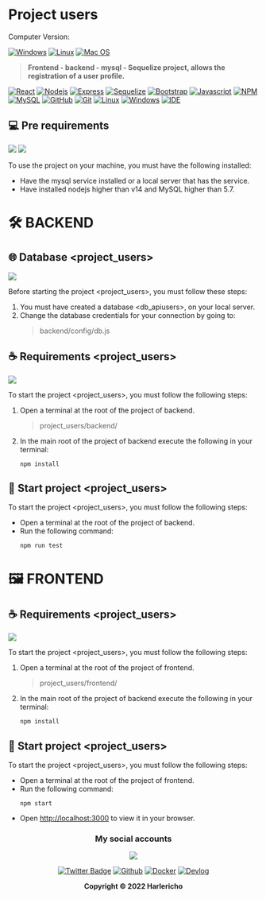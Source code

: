 # Project users

Computer Version:

[![Windows](https://img.shields.io/badge/Windows-0078D6?style=for-the-badge&logo=windows&logoColor=white)](https://www.microsoft.com/es-es/windows/windows-11?r=1)
[![Linux](https://img.shields.io/badge/Linux-FF6600?style=for-the-badge&logo=linux&logoColor=white)](https://ubuntu.com/)
[![Mac OS](https://img.shields.io/badge/mac%20os-000000?style=for-the-badge&logo=macos&logoColor=F0F0F0)](https://www.apple.com/la/mac/)

> <strong> Frontend - backend - mysql - Sequelize project, allows the registration of a user profile.</strong>

[![React](https://img.shields.io/badge/React-20232A?style=for-the-badge&logo=react&logoColor=61DAFB)](https://es.reactjs.org/)
[![Nodejs](https://img.shields.io/badge/Node.js-339933?style=for-the-badge&logo=nodedotjs&logoColor=white)](https://nodejs.org/es/)
[![Express](https://img.shields.io/badge/Express.js-404D59?style=for-the-badge&logo=express)](https://expressjs.com/es/)
[![Sequelize](https://img.shields.io/badge/Sequelize-52B0E7?style=for-the-badge&logo=Sequelize&logoColor=white)](https://sequelize.org/)
[![Bootstrap](https://img.shields.io/badge/Bootstrap-563D7C?style=for-the-badge&logo=bootstrap&logoColor=white)](https://getbootstrap.com/)
[![Javascript](https://img.shields.io/badge/JavaScript-323330?style=for-the-badge&logo=javascript&logoColor=F7DF1E)](https://www.javascript.com/)
[![NPM](https://img.shields.io/badge/npm-CB3837?style=for-the-badge&logo=npm&logoColor=white)](https://www.npmjs.com/)
[![MySQL](https://img.shields.io/badge/MySQL-00000F?style=for-the-badge&logo=mysql&logoColor=white)](https://www.mysql.com/)
[![GitHub](https://img.shields.io/badge/GitHub-100000?style=for-the-badge&logo=github&logoColor=white)](https://github.com/)
[![Git](https://img.shields.io/badge/Git-E34F26?style=for-the-badge&logo=git&logoColor=white)](https://git-scm.com/)
[![Linux](https://img.shields.io/badge/Linux-FF6600?style=for-the-badge&logo=linux&logoColor=white)](https://www.linux.org/)
[![Windows](https://img.shields.io/badge/Windows-017AD7?style=for-the-badge&logo=windows&logoColor=white)](https://www.microsoft.com/es-es/windows/windows-11?r=1)
[![IDE](https://img.shields.io/badge/Visual_studio_code-0078D4?style=for-the-badge&logo=visual%20studio%20code&logoColor=white)](https://code.visualstudio.com/)

## 💻 Pre requirements

<img src="https://img.shields.io/badge/Node.js-339933?style=for-the-badge&logo=nodedotjs&logoColor=white" />
<img src="https://img.shields.io/badge/MySQL-005C84?style=for-the-badge&logo=mysql&logoColor=white" />

To use the project on your machine, you must have the following installed:

- Have the mysql service installed or a local server that has the service.
- Have installed nodejs higher than v14 and MySQL higher than 5.7.

# 🛠️ BACKEND

## 🌐 Database <project_users>

<img src="https://img.shields.io/badge/Sequelize-52B0E7?style=for-the-badge&logo=Sequelize&logoColor=white" />

Before starting the project <project_users>, you must follow these steps:

1. You must have created a database <db_apiusers>, on your local server.
2. Change the database credentials for your connection by going to:
   > backend/config/db.js

## ☕ Requirements <project_users>

<img src="https://img.shields.io/badge/Node.js-339933?style=for-the-badge&logo=nodedotjs&logoColor=white" />

To start the project <project_users>, you must follow the following steps:

1. Open a terminal at the root of the project of backend.
   > project_users/backend/
2. In the main root of the project of backend execute the following in your terminal:
   ```
   npm install
   ```

## 🚀 Start project <project_users>

To start the project <project_users>, you must follow the following steps:

- Open a terminal at the root of the project of backend.
- Run the following command:
  ```
  npm run test
  ```

# 🖼️ FRONTEND

## ☕ Requirements <project_users>

<img src="https://img.shields.io/badge/React-20232A?style=for-the-badge&logo=react&logoColor=61DAFB" />

To start the project <project_users>, you must follow the following steps:

1. Open a terminal at the root of the project of frontend.
   > project_users/frontend/
2. In the main root of the project of backend execute the following in your terminal:
   ```
   npm install
   ```

## 🚀 Start project <project_users>

To start the project <project_users>, you must follow the following steps:

- Open a terminal at the root of the project of frontend.
- Run the following command:
  ```
  npm start
  ```
- Open [http://localhost:3000](http://localhost:3000) to view it in your browser.

<div align="center">

### My social accounts

![](https://avatars.githubusercontent.com/u/42042270?s=48&v=4)

[![Twitter Badge](https://img.shields.io/badge/Twitter-1DA1F2?style=for-the-badge&logo=twitter&logoColor=white)](https://twitter.com/harlericho)
[![Github](https://img.shields.io/badge/GitHub-100000?style=for-the-badge&logo=github&logoColor=white)](https://github.com/harlericho)
[![Docker](https://img.shields.io/badge/Docker-2496ED?style=for-the-badge&logo=docker&logoColor=white)](https://hub.docker.com/u/harlericho)
[![Devlog](https://img.shields.io/badge/dev.to-0A0A0A?style=for-the-badge&logo=dev.to&logoColor=white)](https://harlericho.netlify.app)

</div>

<p align="center"><strong>Copyright © 2022 Harlericho</strong></p>
